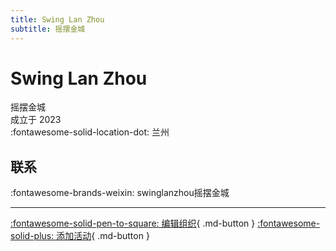 ```yaml
---
title: Swing Lan Zhou
subtitle: 摇摆金城
---
```


# Swing Lan Zhou

摇摆金城  
成立于 2023  
:fontawesome-solid-location-dot: 兰州  


## 联系

:fontawesome-brands-weixin: swinglanzhou摇摆金城  

---

[:fontawesome-solid-pen-to-square: 编辑组织](https://github.com/swingdance/orgs/issues/new?assignees=&labels=update+org&projects=&template=03-update_entity.yml&title=Update%20Org%3A%20zh_CN%20%E2%80%A2%20Swing%20Lan%20Zhou&region=zh_CN&id=swing-lan-zhou&name=Swing%20Lan%20Zhou){ .md-button } [:fontawesome-solid-plus: 添加活动](https://github.com/swingdance/events/issues/new?assignees=&labels=add+event&projects=&template=02-add_entity.yml&title=Add%20Event%3A%20zh_CN%20%E2%80%A2%20%3CName%3E&region=zh_CN&province=Gansu&city=Lanzhou&org_id=swing-lan-zhou){ .md-button }
